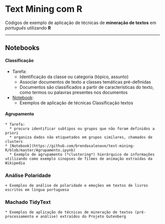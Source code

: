 # Text Mining com R

Códigos de exemplo de aplicação de técnicas de **mineração de textos** em *português* utilizando **R**

---

## Notebooks
#### Classificação
- Tarefa:
   * Identificação da classe ou categoria (tópico, assunto)
   * Associar documentos de texto a classes temáticas pré-definidas
   * Documentos são classificados a partir de características do texto, como termos ou palavras presentes nos documentos
- [Notebook](https://github.com/brendasalenave/text-mining-R/blob/master/Classificacao.ipynb):
   * Exemplos de aplicação de técnicas Classificação textos
      
      
####  Agrupamento
    * Tarefa:
      * procura identificar subtipos ou grupos que não foram definidos a priori
      * organiza dados não etiquetados em grupos similares, chamados de clusters
    * [Notebook](https://github.com/brendasalenave/text-mining-R/blob/master/Agrupamento.ipynb)
      * Exemplo de agrupamento (*clustering*) hierárquico de informações utilizando como exemplo sinopses de filmes de animação extraídas da Wikipedia
  

 ### Análise Polaridade
    + Exemplos de análise de polaridade e emoções em textos de livros escritos em língua portuguesa



 ### Machado TidyText
    * Exemplos de aplicação de técnicas de mineração de textos (pré-processamento e análise) extraídos do Projeto Gutenberg
